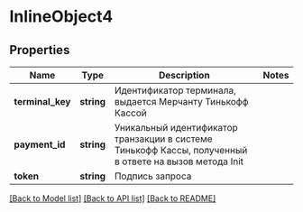 # InlineObject4

## Properties
Name | Type | Description | Notes
------------ | ------------- | ------------- | -------------
**terminal_key** | **string** | Идентификатор терминала, выдается Мерчанту Тинькофф Кассой | 
**payment_id** | **string** | Уникальный идентификатор транзакции в системе Тинькофф Кассы, полученный в ответе на вызов метода Init | 
**token** | **string** | Подпись запроса | 

[[Back to Model list]](../README.md#documentation-for-models) [[Back to API list]](../README.md#documentation-for-api-endpoints) [[Back to README]](../README.md)


